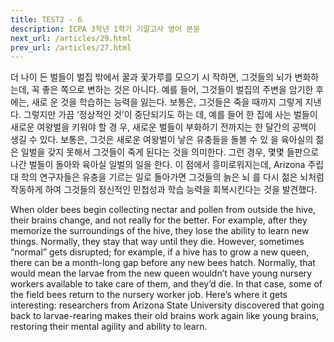 ```yaml
---
title: TEST2 - 6
description: ICPA 3학년 1학기 기말고사 영어 본문
next_url: /articles/29.html
prev_url: /articles/27.html
---
```


더 나이 든 벌들이 벌집 밖에서 꿀과 꽃가루를 모으기 시 작하면, 그것들의 뇌가 변화하는데, 꼭 좋은 쪽으로 변하는 것은 아니다. 예를 들어, 그것들이 벌집의 주변을 암기한 후에는, 새로 운 것을 학습하는 능력을 잃는다. 보통은, 그것들은 죽을 때까지 그렇게 지낸다. 그렇지만 가끔 ‘정상적인 것’이 중단되기도 하는 데, 예를 들어 한 집에 사는 벌들이 새로운 여왕벌을 키워야 할 경 우, 새로운 벌들이 부화하기 전까지는 한 달간의 공백이 생길 수 있다. 보통은, 그것은 새로운 여왕벌이 낳은 유충들을 돌볼 수 있 을 육아실의 젊은 일벌을 갖지 못해서 그것들이 죽게 된다는 것을 의미한다. 그런 경우, 몇몇 들판으로 나간 벌들이 돌아와 육아실 일벌의 일을 한다. 이 점에서 흥미로워지는데, Arizona 주립대 학의 연구자들은 유충을 기르는 일로 돌아가면 그것들의 늙은 뇌 를 다시 젊은 뇌처럼 작동하게 하여 그것들의 정신적인 민첩성과 학습 능력을 회복시킨다는 것을 발견했다.

When older bees begin collecting nectar and pollen from outside the hive, their brains change, and not really for the better. For example, after they memorize the surroundings of the hive, they lose the ability to learn new things. Normally, they stay that way until they die. However, sometimes “normal” gets disrupted; for example, if a hive has to grow a new queen, there can be a month-long gap before any new bees hatch. Normally, that would mean the larvae from the new queen wouldn’t have young nursery workers available to take care of them, and they’d die. In that case, some of the field bees return to the nursery worker job. Here’s where it gets interesting: researchers from Arizona State University discovered that going back to larvae-rearing makes their old brains work again like young brains, restoring their mental agility and ability to learn.
